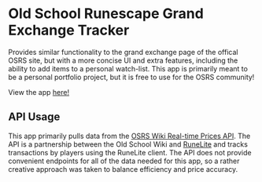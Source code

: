 # Old School Runescape Grand Exchange Tracker
Provides similar functionality to the grand exchange page of the offical OSRS site, but with a more concise UI and extra features, including the ability to add items to a personal watch-list.
This app is primarily meant to be a personal portfolio project, but it is free to use for the OSRS community!

View the app [here!](https://austin-weeks.github.io/osrs-ge-app)

## API Usage
This app primarily pulls data from the [OSRS Wiki Real-time Prices API](https://oldschool.runescape.wiki/w/RuneScape:Real-time_Prices). The API is a partnership between the Old School Wiki and [RuneLite](https://runelite.net/) and tracks transactions by players using the RuneLite client. The API does not provide convenient endpoints for all of the data needed for this app, so a rather creative approach was taken to balance efficiency and price accuracy.
